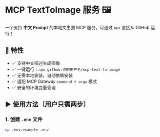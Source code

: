 # MCP TextToImage 服务 🖼️

一个支持 **中文 Prompt** 的本地文生图 MCP 服务，可通过 `npx` 直接从 GitHub 运行！

## 🚀 特性

- ✅ 支持中文描述生成图像
- ✅ 一键运行：`npx github:你的用户名/mcp-text-to-image`
- ✅ 无需本地安装，自动依赖安装
- ✅ 适配 MCP Gateway `command + args` 模式
- ✅ 安全的环境变量管理

## ▶️ 使用方法（用户只需两步）

### 1. 创建 `.env` 文件

```bash
cp .env.example .env

